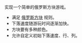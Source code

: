 实现一个简单的俄罗斯方块游戏。

- 满足 [俄罗斯方块](https://baike.baidu.com/item/%E4%BF%84%E7%BD%97%E6%96%AF%E6%96%B9%E5%9D%97/535753) 规则。
- 下落速度随游玩时间逐渐加快。
- 方块要有多种颜色。
- 允许自定义初始下落速度、行、列。
